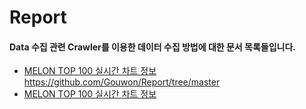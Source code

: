 # Report

#### Data 수집 관련 Crawler를 이용한 데이터 수집 방법에 대한 문서 목록들입니다.

  + [MELON TOP 100 실시간 차트 정보 ](https://github.com/Gouwon/Report/blob/master/Data_survey_0001.py)
https://github.com/Gouwon/Report/tree/master
  + [MELON TOP 100 실시간 차트 정보 ](https://github.com/Gouwon/Report/blob/master/Data_survey_0001.py)
